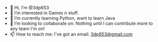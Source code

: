 - 👋 Hi, I’m @3dp653
- 👀 I’m interested in Games n stuff. 
- 🌱 I’m currently learning Python, want to learn Java
- 💞️ I’m looking to collaborate on: Nothing until I can contribute more to any team I'm on!
- 📫 How to reach me: I've got an email: 3dp653@gmail.com 

<!---
3dp653/3dp653 is a ✨ special ✨ repository because its `README.md` (this file) appears on your GitHub profile.
You can click the Preview link to take a look at your changes.
--->
